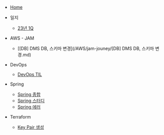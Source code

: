 * [Home](/README.md)
* 일지
    * [23년 1Q](/Retrospect/23%EB%85%84-1Q.md)


* AWS - JAM
    * [[DB] DMS DB, 스키마 변경](/AWS/jam-jouney/[DB] DMS DB, 스키마 변경.md)

* DevOps
	* [DevOps TIL](/DevOps/devops-til.md)

* Spring
    * [Spring 종합](/Spring/spring.md)
    * [Spring 스터디](/Spring/spring-study.md)
    * [Spring 에러](/Spring/spring-error.md)

* Terraform
    * [Key Pair 생성](/Terraform/key-pair.md)



<!--stackedit_data:
eyJoaXN0b3J5IjpbLTk5NzI2NjE0OF19
-->
